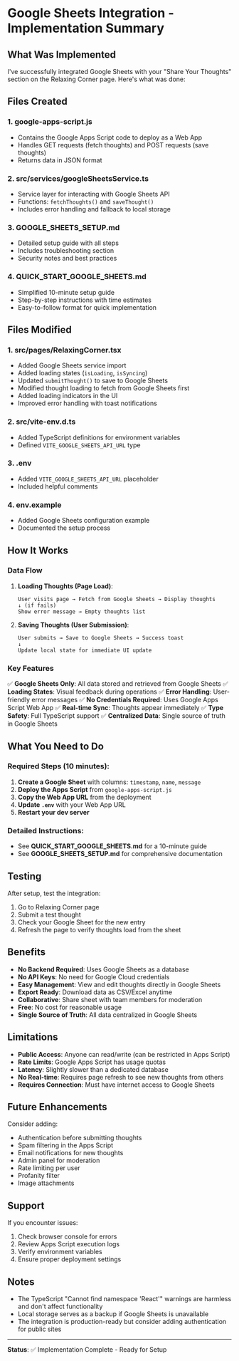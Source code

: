 # Google Sheets Integration - Implementation Summary

## What Was Implemented

I've successfully integrated Google Sheets with your "Share Your Thoughts" section on the Relaxing Corner page. Here's what was done:

## Files Created

### 1. **google-apps-script.js**
- Contains the Google Apps Script code to deploy as a Web App
- Handles GET requests (fetch thoughts) and POST requests (save thoughts)
- Returns data in JSON format

### 2. **src/services/googleSheetsService.ts**
- Service layer for interacting with Google Sheets API
- Functions: `fetchThoughts()` and `saveThought()`
- Includes error handling and fallback to local storage

### 3. **GOOGLE_SHEETS_SETUP.md**
- Detailed setup guide with all steps
- Includes troubleshooting section
- Security notes and best practices

### 4. **QUICK_START_GOOGLE_SHEETS.md**
- Simplified 10-minute setup guide
- Step-by-step instructions with time estimates
- Easy-to-follow format for quick implementation

## Files Modified

### 1. **src/pages/RelaxingCorner.tsx**
- Added Google Sheets service import
- Added loading states (`isLoading`, `isSyncing`)
- Updated `submitThought()` to save to Google Sheets
- Modified thought loading to fetch from Google Sheets first
- Added loading indicators in the UI
- Improved error handling with toast notifications

### 2. **src/vite-env.d.ts**
- Added TypeScript definitions for environment variables
- Defined `VITE_GOOGLE_SHEETS_API_URL` type

### 3. **.env**
- Added `VITE_GOOGLE_SHEETS_API_URL` placeholder
- Included helpful comments

### 4. **env.example**
- Added Google Sheets configuration example
- Documented the setup process

## How It Works

### Data Flow

1. **Loading Thoughts (Page Load)**:
   ```
   User visits page → Fetch from Google Sheets → Display thoughts
   ↓ (if fails)
   Show error message → Empty thoughts list
   ```

2. **Saving Thoughts (User Submission)**:
   ```
   User submits → Save to Google Sheets → Success toast
   ↓
   Update local state for immediate UI update
   ```

### Key Features

✅ **Google Sheets Only**: All data stored and retrieved from Google Sheets
✅ **Loading States**: Visual feedback during operations
✅ **Error Handling**: User-friendly error messages
✅ **No Credentials Required**: Uses Google Apps Script Web App
✅ **Real-time Sync**: Thoughts appear immediately
✅ **Type Safety**: Full TypeScript support
✅ **Centralized Data**: Single source of truth in Google Sheets

## What You Need to Do

### Required Steps (10 minutes):

1. **Create a Google Sheet** with columns: `timestamp`, `name`, `message`
2. **Deploy the Apps Script** from `google-apps-script.js`
3. **Copy the Web App URL** from the deployment
4. **Update `.env`** with your Web App URL
5. **Restart your dev server**

### Detailed Instructions:
- See **QUICK_START_GOOGLE_SHEETS.md** for a 10-minute guide
- See **GOOGLE_SHEETS_SETUP.md** for comprehensive documentation

## Testing

After setup, test the integration:

1. Go to Relaxing Corner page
2. Submit a test thought
3. Check your Google Sheet for the new entry
4. Refresh the page to verify thoughts load from the sheet

## Benefits

- **No Backend Required**: Uses Google Sheets as a database
- **No API Keys**: No need for Google Cloud credentials
- **Easy Management**: View and edit thoughts directly in Google Sheets
- **Export Ready**: Download data as CSV/Excel anytime
- **Collaborative**: Share sheet with team members for moderation
- **Free**: No cost for reasonable usage
- **Single Source of Truth**: All data centralized in Google Sheets

## Limitations

- **Public Access**: Anyone can read/write (can be restricted in Apps Script)
- **Rate Limits**: Google Apps Script has usage quotas
- **Latency**: Slightly slower than a dedicated database
- **No Real-time**: Requires page refresh to see new thoughts from others
- **Requires Connection**: Must have internet access to Google Sheets

## Future Enhancements

Consider adding:
- Authentication before submitting thoughts
- Spam filtering in the Apps Script
- Email notifications for new thoughts
- Admin panel for moderation
- Rate limiting per user
- Profanity filter
- Image attachments

## Support

If you encounter issues:
1. Check browser console for errors
2. Review Apps Script execution logs
3. Verify environment variables
4. Ensure proper deployment settings

## Notes

- The TypeScript "Cannot find namespace 'React'" warnings are harmless and don't affect functionality
- Local storage serves as a backup if Google Sheets is unavailable
- The integration is production-ready but consider adding authentication for public sites

---

**Status**: ✅ Implementation Complete - Ready for Setup
